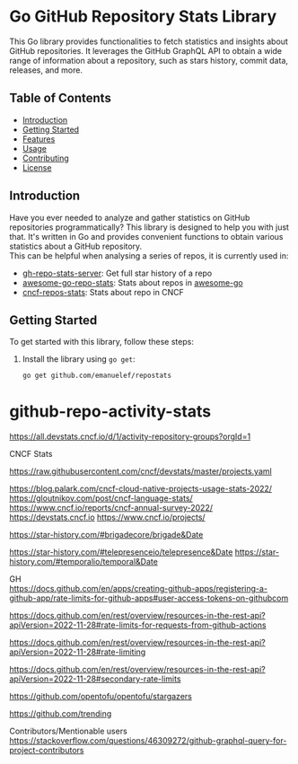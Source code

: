 # Go GitHub Repository Stats Library

This Go library provides functionalities to fetch statistics and insights about GitHub repositories. It leverages the GitHub GraphQL API to obtain a wide range of information about a repository, such as stars history, commit data, releases, and more.

## Table of Contents
- [Introduction](#introduction)
- [Getting Started](#getting-started)
- [Features](#features)
- [Usage](#usage)
- [Contributing](#contributing)
- [License](#license)

## Introduction

Have you ever needed to analyze and gather statistics on GitHub repositories programmatically? This library is designed to help you with just that. It's written in Go and provides convenient functions to obtain various statistics about a GitHub repository.   
This can be helpful when analysing a series of repos, it is currently used in:
- [gh-repo-stats-server](https://github.com/emanuelef/gh-repo-stats-server): Get full star history of a repo
- [awesome-go-repo-stats](https://github.com/emanuelef/awesome-go-repo-stats): Stats about repos in [awesome-go](https://github.com/avelino/awesome-go)
- [cncf-repos-stats](https://github.com/emanuelef/cncf-repos-stats): Stats about repo in CNCF

## Getting Started

To get started with this library, follow these steps:

1. Install the library using `go get`:

   ```bash
   go get github.com/emanuelef/repostats


# github-repo-activity-stats

https://all.devstats.cncf.io/d/1/activity-repository-groups?orgId=1


CNCF Stats  

https://raw.githubusercontent.com/cncf/devstats/master/projects.yaml

https://blog.palark.com/cncf-cloud-native-projects-usage-stats-2022/
https://gloutnikov.com/post/cncf-language-stats/
https://www.cncf.io/reports/cncf-annual-survey-2022/
https://devstats.cncf.io
https://www.cncf.io/projects/

https://star-history.com/#brigadecore/brigade&Date

https://star-history.com/#telepresenceio/telepresence&Date
https://star-history.com/#temporalio/temporal&Date

GH  
https://docs.github.com/en/apps/creating-github-apps/registering-a-github-app/rate-limits-for-github-apps#user-access-tokens-on-githubcom

https://docs.github.com/en/rest/overview/resources-in-the-rest-api?apiVersion=2022-11-28#rate-limits-for-requests-from-github-actions

https://docs.github.com/en/rest/overview/resources-in-the-rest-api?apiVersion=2022-11-28#rate-limiting

https://docs.github.com/en/rest/overview/resources-in-the-rest-api?apiVersion=2022-11-28#secondary-rate-limits

https://github.com/opentofu/opentofu/stargazers

https://github.com/trending


Contributors/Mentionable users  
https://stackoverflow.com/questions/46309272/github-graphql-query-for-project-contributors
